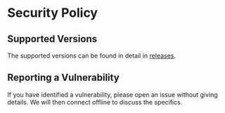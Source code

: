 # Security Policy

## Supported Versions

The supported versions can be found in detail in [releases](https://github.com/adafede/cascade/releases).

## Reporting a Vulnerability

If you have identified a vulnerability, please open an issue without giving details.
We will then connect offline to discuss the specifics.
